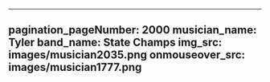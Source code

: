 ------
pagination_pageNumber: 2000
musician_name: Tyler
band_name: State Champs
img_src: images/musician2035.png
onmouseover_src: images/musician1777.png
------